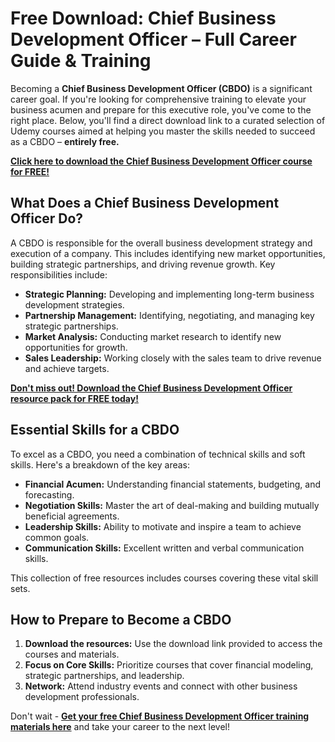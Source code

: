 # Free Download: Chief Business Development Officer – Full Career Guide & Training

Becoming a **Chief Business Development Officer (CBDO)** is a significant career goal. If you're looking for comprehensive training to elevate your business acumen and prepare for this executive role, you've come to the right place. Below, you'll find a direct download link to a curated selection of Udemy courses aimed at helping you master the skills needed to succeed as a CBDO – **entirely free.**

[**Click here to download the Chief Business Development Officer course for FREE!**](https://udemywork.com/chief-business-development-officer)

## What Does a Chief Business Development Officer Do?

A CBDO is responsible for the overall business development strategy and execution of a company. This includes identifying new market opportunities, building strategic partnerships, and driving revenue growth. Key responsibilities include:

*   **Strategic Planning:** Developing and implementing long-term business development strategies.
*   **Partnership Management:** Identifying, negotiating, and managing key strategic partnerships.
*   **Market Analysis:** Conducting market research to identify new opportunities for growth.
*   **Sales Leadership:** Working closely with the sales team to drive revenue and achieve targets.

[**Don't miss out! Download the Chief Business Development Officer resource pack for FREE today!**](https://udemywork.com/chief-business-development-officer)

## Essential Skills for a CBDO

To excel as a CBDO, you need a combination of technical skills and soft skills. Here's a breakdown of the key areas:

*   **Financial Acumen:** Understanding financial statements, budgeting, and forecasting.
*   **Negotiation Skills:** Master the art of deal-making and building mutually beneficial agreements.
*   **Leadership Skills:** Ability to motivate and inspire a team to achieve common goals.
*   **Communication Skills:** Excellent written and verbal communication skills.

This collection of free resources includes courses covering these vital skill sets.

## How to Prepare to Become a CBDO

1.  **Download the resources:** Use the download link provided to access the courses and materials.
2.  **Focus on Core Skills:** Prioritize courses that cover financial modeling, strategic partnerships, and leadership.
3.  **Network:** Attend industry events and connect with other business development professionals.

Don't wait - **[Get your free Chief Business Development Officer training materials here](https://udemywork.com/chief-business-development-officer)** and take your career to the next level!
